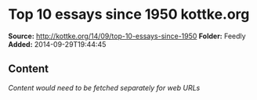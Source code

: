 # Top 10 essays since 1950 kottke.org

**Source:** http://kottke.org/14/09/top-10-essays-since-1950
**Folder:** Feedly
**Added:** 2014-09-29T19:44:45




## Content
*Content would need to be fetched separately for web URLs*
